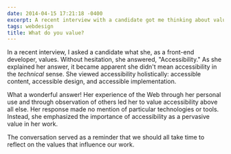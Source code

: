 ```yaml
---
date: 2014-04-15 17:21:18 -0400
excerpt: A recent interview with a candidate got me thinking about values.
tags: webdesign
title: What do you value?
---
```


In a recent interview, I asked a candidate what she, as a front-end developer, values. Without hesitation, she answered, "Accessibility." As she explained her answer, it became apparent she didn't mean accessibility in the _technical_ sense. She viewed accessibility holistically: accessible content, accessible design, and accessible implementation.

What a wonderful answer! Her experience of the Web through her personal use and through observation of others led her to value accessibility above all else. Her response made no mention of particular technologies or tools. Instead, she emphasized the importance of accessibility as a pervasive value in her work.

The conversation served as a reminder that we should all take time to reflect on the values that influence our work.